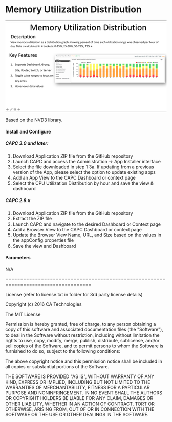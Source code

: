 # Memory Utilization Distribution

![About](SCREEN-Memory-Utilization-Distribution.png)

Based on the NVD3 library.

#### Install and Configure
##### CAPC 3.0 and later:
1. Download Application ZIP file from the GitHub repository
2. Launch CAPC and access the Administration -> App Installer interface 
3. Select the file downloaded in step 1
   3a. If updating from a previous version of the App, please select the option to update existing apps
4. Add an App View to the CAPC Dashboard or context page
5. Select the CPU Utilization Distribution by hour and save the view & dashboard

##### CAPC 2.8.x
1. Download Application ZIP file from the GitHub repository
2. Extract the ZIP file 
3. Launch CAPC and navigate to the desired Dashboard or Context page
4. Add a Browser View to the CAPC Dashboard or context page
5. Update the Browser View Name, URL, and Size based on the values in the appConfig.properties file
6. Save the view and Dashboard


#### Parameters

N/A


===================================================================================

License (refer to license.txt in folder for 3rd party license details)

Copyright (c) 2016 CA Technologies
 
The MIT License

Permission is hereby granted, free of charge, to any person obtaining a copy of this software and associated documentation files (the "Software"), to deal in the Software without restriction, including without limitation the rights to use, copy, modify, merge, publish, distribute, sublicense, and/or sell copies of the Software, and to permit persons to whom the Software is furnished to do so, subject to the following conditions:
 
The above copyright notice and this permission notice shall be included in all copies or substantial portions of the Software.
 
THE SOFTWARE IS PROVIDED "AS IS", WITHOUT WARRANTY OF ANY KIND, EXPRESS OR
IMPLIED, INCLUDING BUT NOT LIMITED TO THE WARRANTIES OF MERCHANTABILITY,
FITNESS FOR A PARTICULAR PURPOSE AND NONINFRINGEMENT. IN NO EVENT SHALL THE
AUTHORS OR COPYRIGHT HOLDERS BE LIABLE FOR ANY CLAIM, DAMAGES OR OTHER
LIABILITY, WHETHER IN AN ACTION OF CONTRACT, TORT OR OTHERWISE, ARISING FROM,
OUT OF OR IN CONNECTION WITH THE SOFTWARE OR THE USE OR OTHER DEALINGS IN
THE SOFTWARE.


